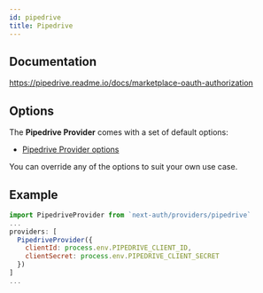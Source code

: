 ```yaml
---
id: pipedrive
title: Pipedrive
---
```


## Documentation

<https://pipedrive.readme.io/docs/marketplace-oauth-authorization>

## Options

The **Pipedrive Provider** comes with a set of default options:

- [Pipedrive Provider options](https://github.com/nextauthjs/next-auth/blob/main/src/providers/pipedrive.ts)

You can override any of the options to suit your own use case.

## Example

```js
import PipedriveProvider from `next-auth/providers/pipedrive`
...
providers: [
  PipedriveProvider({
    clientId: process.env.PIPEDRIVE_CLIENT_ID,
    clientSecret: process.env.PIPEDRIVE_CLIENT_SECRET
  })
]
...
```
